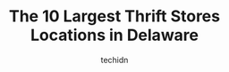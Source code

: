 ---
layout: ampstory
image: https://i0.wp.com/paketmu.com/wp-content/uploads/2023/06/prime-thrift-wilmington-0-in-delaware-1686372117.jpeg?resize=640,853
author: techidn
featured: false
description: Explore the diverse Thrift Store scene in Delaware, home to an incredible selection of 10 establishments catering to every taste. Whether youre in search of iconic favorites or undiscovered
title: The 10 Largest Thrift Stores Locations in Delaware
cover:
   title: The 10 Largest Thrift Stores Locations in Delaware
   subtitle: RICKPATE
   background: https://paketmu.com/wp-content/uploads/2023/06/prime-thrift-wilmington-0-in-delaware-1686372117.jpeg

pages: 
 - layout: thirds
   top: <h1>#1 Goodwill</h1>
   bottom: "<p>Better selection than other locations they have in the area. This one has an Amazon locker too!</p>"
   background: https://paketmu.com/wp-content/uploads/2023/06/prime-thrift-wilmington-1-in-delaware-1686372118.jpeg
   backgroundblur: true
 - layout: thirds
   top: <h1>#2 Prime Thrift Wilmington</h1>
   bottom: "<p>Nice selection for all size groups. I appreciate that the clothes are separated by size because it shortens your search time. The prices are also very reasonable.</p>"
   background: https://paketmu.com/wp-content/uploads/2023/06/prime-thrift-wilmington-2-in-delaware-1686372119.jpeg
   cta:
      link: https://paketmu.com/the-10-largest-thrift-stores-locations-in-delaware/
      text: The 10 Largest Thrift Stores Locations in Delaware
 - layout: thirds
   top: <h1>#3 Goodwill</h1>
   bottom: "<p>This place is nice and clean. The staff is very friendly and helpful. You can pick up many new items, never used. I will Surely return to this location</p>"
   background: https://paketmu.com/wp-content/uploads/2023/06/prime-thrift-wilmington-3-in-delaware-1686372120.jpeg
   cta:
      link: https://paketmu.com/the-10-largest-thrift-stores-locations-in-delaware/
      text: The 10 Largest Thrift Stores Locations in Delaware
 - layout: thirds
   top: <h1>#4 Goodwill</h1>
   bottom: "<p>311 Newark Shopping Center, Newark, DE 19711, United States</p>"
   background: https://images.unsplash.com/photo-1567360425618-1594206637d2?ixlib=rb-4.0.3&ixid=MnwxMjA3fDB8MHxwaG90by1wYWdlfHx8fGVufDB8fHx8&auto=format&fit=crop&w=640&h=853&q=80
   cta:
      link: https://paketmu.com/the-10-largest-thrift-stores-locations-in-delaware/
      text: The 10 Largest Thrift Stores Locations in Delaware
 - layout: thirds
   top: <h1>#5 New Life Thrift Shop</h1>
   bottom: "<p>34686 Jiffy Way, Lewes, DE 19958, United States</p>"
   background: https://images.unsplash.com/photo-1620421680010-0766ff230392?ixlib=rb-4.0.3&ixid=MnwxMjA3fDB8MHxwaG90by1wYWdlfHx8fGVufDB8fHx8&auto=format&fit=crop&w=640&h=853&q=80
   cta:
      link: https://paketmu.com/the-10-largest-thrift-stores-locations-in-delaware/
      text: The 10 Largest Thrift Stores Locations in Delaware
 - layout: thirds
   top: <h1>#6 All Saints Parish Thrift Shop</h1>
   bottom: "<p>20673 Coastal Hwy, Rehoboth Beach, DE 19971, United States</p>"
   background: https://images.unsplash.com/photo-1604871000636-074fa5117945?ixlib=rb-4.0.3&ixid=MnwxMjA3fDB8MHxwaG90by1wYWdlfHx8fGVufDB8fHx8&auto=format&fit=crop&w=640&h=853&q=80
   cta:
      link: https://paketmu.com/the-10-largest-thrift-stores-locations-in-delaware/
      text: The 10 Largest Thrift Stores Locations in Delaware
 - layout: thirds
   top: <h1>#7 Atlantic Community Thrift Shop</h1>
   bottom: "<p>34634 Atlantic Ave, Ocean View, DE 19970, United States</p>"
   background: https://images.unsplash.com/photo-1524169358666-79f22534bc6e?ixlib=rb-4.0.3&ixid=MnwxMjA3fDB8MHxwaG90by1wYWdlfHx8fGVufDB8fHx8&auto=format&fit=crop&w=640&h=853&q=80
   cta:
      link: https://paketmu.com/the-10-largest-thrift-stores-locations-in-delaware/
      text: The 10 Largest Thrift Stores Locations in Delaware
 - layout: thirds
   middle: Continue reading...
   background: https://images.unsplash.com/photo-1540457036297-448b6b99e91c?ixlib=rb-4.0.3&ixid=MnwxMjA3fDB8MHxwaG90by1wYWdlfHx8fGVufDB8fHx8&auto=format&fit=crop&w=640&h=853&q=80
   cta:
      link: https://paketmu.com/the-10-largest-thrift-stores-locations-in-delaware/
      text: The 10 Largest Thrift Stores Locations in Delaware
      
---